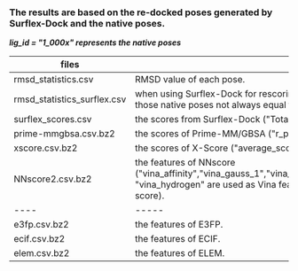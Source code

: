 ### The results are based on the re-docked poses generated by Surflex-Dock and the native poses.


***lig_id = "1_000x" represents the native poses***



files  | description   
---- | ----- 
rmsd_statistics.csv | RMSD value of each pose.
rmsd_statistics_surflex.csv | when using Surflex-Dock for rescoring, it will minimize the poses, so the RMSDs of those native poses not always equal to 0.
surflex_scores.csv  | the scores from Surflex-Dock ("Total_Score" is finally utilized).
prime-mmgbsa.csv.bz2 | the scores of Prime-MM/GBSA ("r_psp_MMGBSA_dG_Bind" is the final scores).
xscore.csv.bz2 | the scores of X-Score ("average_score" is used as the final scores).
NNscore2.csv.bz2 | the features of NNscore ("vina_affinity","vina_gauss_1","vina_gauss_2","vina_repulsion","vina_hydrophobic",and "vina_hydrogen" are used as Vina features, and "vina_affinity" is used as the Vina score).
---- | -----
e3fp.csv.bz2  | the features of E3FP.
ecif.csv.bz2 | the features of ECIF.
elem.csv.bz2 | the features of ELEM.





